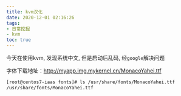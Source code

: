 ```yaml
---
title: kvm汉化
date: 2020-12-01 02:16:26
tags: 
- 日常挖掘
- kvm
toc: true
---
```




今天在使用kvm, 发现系统中文, 但是启动后乱码, 经`google`解决问题

字体下载地址：http://myapp.img.mykernel.cn/MonacoYahei.ttf

```bash
[root@centos7-iaas fonts]# ls /usr/share/fonts/MonacoYahei.ttf 
/usr/share/fonts/MonacoYahei.ttf
```

